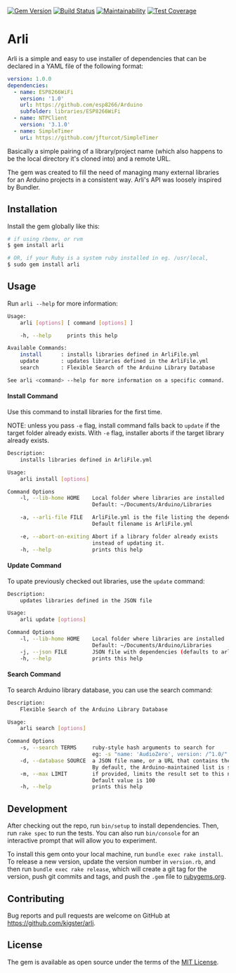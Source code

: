 [![Gem Version](https://badge.fury.io/rb/arli.svg)](https://badge.fury.io/rb/arli)
[![Build Status](https://travis-ci.org/kigster/arli.svg?branch=master)](https://travis-ci.org/kigster/arli)
[![Maintainability](https://api.codeclimate.com/v1/badges/0812671b4bec27ba89b9/maintainability)](https://codeclimate.com/github/kigster/arli/maintainability)
[![Test Coverage](https://api.codeclimate.com/v1/badges/0812671b4bec27ba89b9/test_coverage)](https://codeclimate.com/github/kigster/arli/test_coverage)

# Arli

Arli is a simple and easy to use installer of dependencies that can be 
declared in a YAML file of the following format:

```yaml
version: 1.0.0
dependencies:
  - name: ESP8266WiFi
    version: '1.0'
    url: https://github.com/esp8266/Arduino
    subfolder: libraries/ESP8266WiFi
  - name: NTPClient
    version: '3.1.0'
  - name: SimpleTimer
    urL: https://github.com/jfturcot/SimpleTimer
```

Basically a simple pairing of a library/project name 
(which also happens to be the local directory it's cloned into) 
and a remote URL.

The gem was created to fill the need of managing many external
libraries for an Arduino projects in a consistent way. Arli's 
API was loosely inspired by Bundler.

## Installation

Install the gem globally like this:

```bash
# if using rbenv, or rvm
$ gem install arli 

# OR, if your Ruby is a system ruby installed in eg. /usr/local, 
$ sudo gem install arli 
```

## Usage

Run `arli --help` for more information:

```bash
Usage:
    arli [options] [ command [options] ]

    -h, --help     prints this help

Available Commands:
    install      : installs libraries defined in ArliFile.yml
    update       : updates libraries defined in the ArliFile.yml
    search       : Flexible Search of the Arduino Library Database

See arli <command> --help for more information on a specific command.
```

#### Install Command

Use this command to install libraries for the first time. 

NOTE: unless you pass `-e` flag, install command falls back to `update` if
the target folder already exists.  With `-e` flag, installer aborts if the 
target library already exists.

```bash
Description:
    installs libraries defined in ArliFile.yml

Usage:
    arli install [options]

Command Options
    -l, --lib-home HOME    Local folder where libraries are installed
                           Default: ~/Documents/Arduino/Libraries

    -a, --arli-file FILE   ArliFile.yml is the file listing the dependencies
                           Default filename is ArliFile.yml

    -e, --abort-on-exiting Abort if a library folder already exists
                           instead of updating it.
    -h, --help             prints this help
```

#### Update Command

To upate previously checked out libraries, use the `update` command:

```bash
Description:
    updates libraries defined in the JSON file

Usage:
    arli update [options]

Command Options
    -l, --lib-home HOME    Local folder where libraries are installed
                           Default: ~/Documents/Arduino/Libraries
    -j, --json FILE        JSON file with dependencies (defaults to arli.json)
    -h, --help             prints this help
```

#### Search Command

To search Arduino library database, you can use the search command:

```bash
Description:
    Flexible Search of the Arduino Library Database

Usage:
    arli search [options]

Command Options
    -s, --search TERMS     ruby-style hash arguments to search for
                           eg: -s "name: 'AudioZero', version: /^1.0/"
    -d, --database SOURCE  a JSON file name, or a URL that contains the index
                           By default, the Arduino-maintained list is searched
    -m, --max LIMIT        if provided, limits the result set to this number
                           Default value is 100
    -h, --help             prints this help
```

## Development

After checking out the repo, run `bin/setup` to install dependencies. Then, run `rake spec` to run the tests. You can also run `bin/console` for an interactive prompt that will allow you to experiment.

To install this gem onto your local machine, run `bundle exec rake install`. To release a new version, update the version number in `version.rb`, and then run `bundle exec rake release`, which will create a git tag for the version, push git commits and tags, and push the `.gem` file to [rubygems.org](https://rubygems.org).

## Contributing

Bug reports and pull requests are welcome on GitHub at https://github.com/kigster/arli.

## License

The gem is available as open source under the terms of the [MIT License](http://opensource.org/licenses/MIT).
